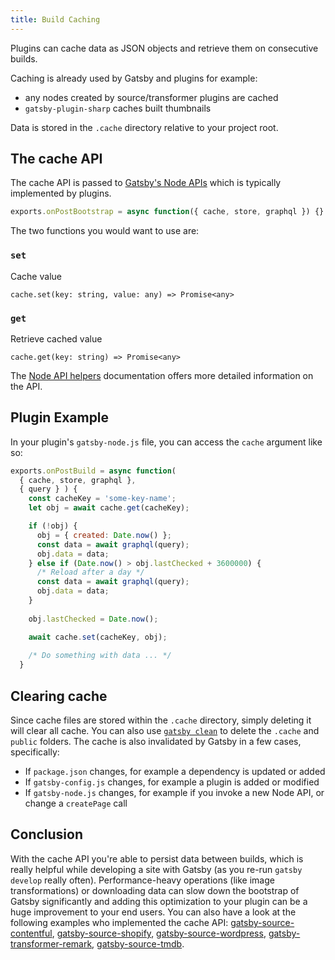 ```yaml
---
title: Build Caching
---
```


Plugins can cache data as JSON objects and retrieve them on consecutive builds.

Caching is already used by Gatsby and plugins for example:

* any nodes created by source/transformer plugins are cached
* `gatsby-plugin-sharp` caches built thumbnails

Data is stored in the `.cache` directory relative to your project root.

## The cache API

The cache API is passed to [Gatsby's Node APIs](/docs/node-apis/) which is typically implemented by plugins.

```js
exports.onPostBootstrap = async function({ cache, store, graphql }) {}
```

The two functions you would want to use are:

### `set`

Cache value

`cache.set(key: string, value: any) => Promise<any>`

### `get`

Retrieve cached value

`cache.get(key: string) => Promise<any>`

The [Node API helpers](/docs/node-api-helpers/#cache) documentation offers more detailed information on the API.

## Plugin Example

In your plugin's `gatsby-node.js` file, you can access the `cache` argument like so:

```js:title=gatsby-node.js
exports.onPostBuild = async function(
  { cache, store, graphql },
  { query } ) {
    const cacheKey = 'some-key-name';
    let obj = await cache.get(cacheKey);

    if (!obj) {
      obj = { created: Date.now() };      
      const data = await graphql(query);
      obj.data = data;
    } else if (Date.now() > obj.lastChecked + 3600000) {
      /* Reload after a day */
      const data = await graphql(query);
      obj.data = data;
    }
    
    obj.lastChecked = Date.now();    

    await cache.set(cacheKey, obj);
    
    /* Do something with data ... */
  }
```

## Clearing cache

Since cache files are stored within the `.cache` directory, simply deleting it will clear all cache. You can also use [`gatsby clean`](/docs/gatsby-cli/#clean) to delete the `.cache` and `public` folders.
The cache is also invalidated by Gatsby in a few cases, specifically:

- If `package.json` changes, for example a dependency is updated or added
- If `gatsby-config.js` changes, for example a plugin is added or modified
- If `gatsby-node.js` changes, for example if you invoke a new Node API, or change a `createPage` call

## Conclusion

With the cache API you're able to persist data between builds, which is really helpful while developing a site with Gatsby (as you re-run `gatsby develop` really often). Performance-heavy operations (like image transformations) or downloading data can slow down the bootstrap of Gatsby significantly and adding this optimization to your plugin can be a huge improvement to your end users. You can also have a look at the following examples who implemented the cache API: [gatsby-source-contentful](https://github.com/gatsbyjs/gatsby/blob/7f5b262d7b5323f1a387b8b7278d9a81ee227258/packages/gatsby-source-contentful/src/download-contentful-assets.js), [gatsby-source-shopify](https://github.com/gatsbyjs/gatsby/blob/7f5b262d7b5323f1a387b8b7278d9a81ee227258/packages/gatsby-source-shopify/src/nodes.js#L23-L54), [gatsby-source-wordpress](https://github.com/gatsbyjs/gatsby/blob/7f5b262d7b5323f1a387b8b7278d9a81ee227258/packages/gatsby-source-wordpress/src/normalize.js#L471-L537), [gatsby-transformer-remark](https://github.com/gatsbyjs/gatsby/blob/7f5b262d7b5323f1a387b8b7278d9a81ee227258/packages/gatsby-transformer-remark/src/extend-node-type.js), [gatsby-source-tmdb](https://github.com/LekoArts/gatsby-source-tmdb/blob/e12c19af5e7053bfb7737e072db9e24acfa77f49/src/add-local-image.js). 
